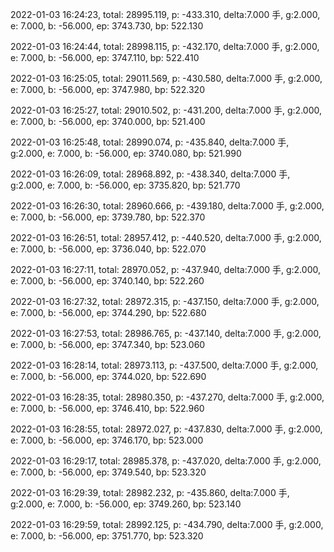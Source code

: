 2022-01-03 16:24:23, total: 28995.119, p: -433.310, delta:7.000 手, g:2.000, e: 7.000, b: -56.000, ep: 3743.730, bp: 522.130

2022-01-03 16:24:44, total: 28998.115, p: -432.170, delta:7.000 手, g:2.000, e: 7.000, b: -56.000, ep: 3747.110, bp: 522.410

2022-01-03 16:25:05, total: 29011.569, p: -430.580, delta:7.000 手, g:2.000, e: 7.000, b: -56.000, ep: 3747.980, bp: 522.320

2022-01-03 16:25:27, total: 29010.502, p: -431.200, delta:7.000 手, g:2.000, e: 7.000, b: -56.000, ep: 3740.000, bp: 521.400

2022-01-03 16:25:48, total: 28990.074, p: -435.840, delta:7.000 手, g:2.000, e: 7.000, b: -56.000, ep: 3740.080, bp: 521.990

2022-01-03 16:26:09, total: 28968.892, p: -438.340, delta:7.000 手, g:2.000, e: 7.000, b: -56.000, ep: 3735.820, bp: 521.770

2022-01-03 16:26:30, total: 28960.666, p: -439.180, delta:7.000 手, g:2.000, e: 7.000, b: -56.000, ep: 3739.780, bp: 522.370

2022-01-03 16:26:51, total: 28957.412, p: -440.520, delta:7.000 手, g:2.000, e: 7.000, b: -56.000, ep: 3736.040, bp: 522.070

2022-01-03 16:27:11, total: 28970.052, p: -437.940, delta:7.000 手, g:2.000, e: 7.000, b: -56.000, ep: 3740.140, bp: 522.260

2022-01-03 16:27:32, total: 28972.315, p: -437.150, delta:7.000 手, g:2.000, e: 7.000, b: -56.000, ep: 3744.290, bp: 522.680

2022-01-03 16:27:53, total: 28986.765, p: -437.140, delta:7.000 手, g:2.000, e: 7.000, b: -56.000, ep: 3747.340, bp: 523.060

2022-01-03 16:28:14, total: 28973.113, p: -437.500, delta:7.000 手, g:2.000, e: 7.000, b: -56.000, ep: 3744.020, bp: 522.690

2022-01-03 16:28:35, total: 28980.350, p: -437.270, delta:7.000 手, g:2.000, e: 7.000, b: -56.000, ep: 3746.410, bp: 522.960

2022-01-03 16:28:55, total: 28972.027, p: -437.830, delta:7.000 手, g:2.000, e: 7.000, b: -56.000, ep: 3746.170, bp: 523.000

2022-01-03 16:29:17, total: 28985.378, p: -437.020, delta:7.000 手, g:2.000, e: 7.000, b: -56.000, ep: 3749.540, bp: 523.320

2022-01-03 16:29:39, total: 28982.232, p: -435.860, delta:7.000 手, g:2.000, e: 7.000, b: -56.000, ep: 3749.260, bp: 523.140

2022-01-03 16:29:59, total: 28992.125, p: -434.790, delta:7.000 手, g:2.000, e: 7.000, b: -56.000, ep: 3751.770, bp: 523.320